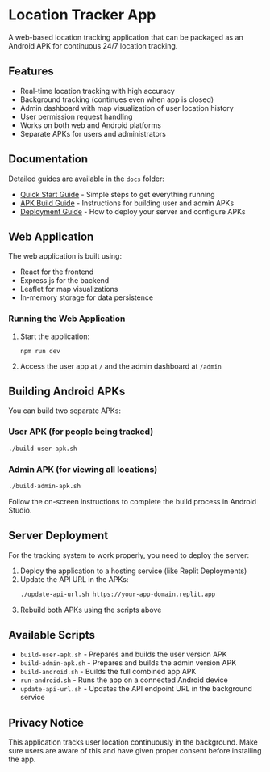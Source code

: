# Location Tracker App

A web-based location tracking application that can be packaged as an Android APK for continuous 24/7 location tracking.

## Features

- Real-time location tracking with high accuracy
- Background tracking (continues even when app is closed)
- Admin dashboard with map visualization of user location history
- User permission request handling
- Works on both web and Android platforms
- Separate APKs for users and administrators

## Documentation

Detailed guides are available in the `docs` folder:

- [Quick Start Guide](docs/QUICK_START_GUIDE.md) - Simple steps to get everything running
- [APK Build Guide](docs/APK_BUILD_GUIDE.md) - Instructions for building user and admin APKs
- [Deployment Guide](docs/DEPLOYMENT_GUIDE.md) - How to deploy your server and configure APKs

## Web Application

The web application is built using:
- React for the frontend
- Express.js for the backend
- Leaflet for map visualizations
- In-memory storage for data persistence

### Running the Web Application

1. Start the application:
   ```
   npm run dev
   ```

2. Access the user app at `/` and the admin dashboard at `/admin`

## Building Android APKs

You can build two separate APKs:

### User APK (for people being tracked)

```bash
./build-user-apk.sh
```

### Admin APK (for viewing all locations)

```bash
./build-admin-apk.sh
```

Follow the on-screen instructions to complete the build process in Android Studio.

## Server Deployment

For the tracking system to work properly, you need to deploy the server:

1. Deploy the application to a hosting service (like Replit Deployments)
2. Update the API URL in the APKs:
   ```bash
   ./update-api-url.sh https://your-app-domain.replit.app
   ```
3. Rebuild both APKs using the scripts above

## Available Scripts

- `build-user-apk.sh` - Prepares and builds the user version APK
- `build-admin-apk.sh` - Prepares and builds the admin version APK
- `build-android.sh` - Builds the full combined app APK
- `run-android.sh` - Runs the app on a connected Android device
- `update-api-url.sh` - Updates the API endpoint URL in the background service

## Privacy Notice

This application tracks user location continuously in the background. Make sure users are aware of this and have given proper consent before installing the app.